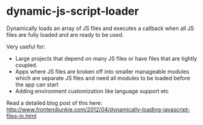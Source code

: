 dynamic-js-script-loader
========================

Dynamically loads an array of JS files and executes a callback when all JS files are fully loaded and are ready to be used. 

Very useful for:
* Large projects that depend on many JS files or have files that are tightly coupled.
* Apps where JS files are broken off into smaller manageable modules which are separate JS files and need all modules to be loaded before the app can start
* Adding environment customization like language support etc

Read a detailed blog post of this here:
http://www.frontendjunkie.com/2012/04/dynamically-loading-javascript-files-in.html
